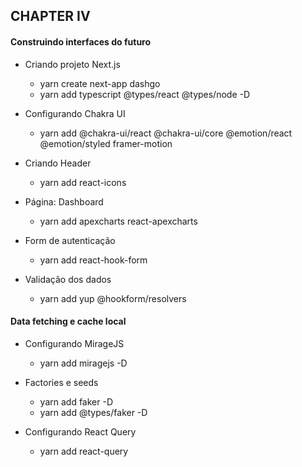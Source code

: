 ## CHAPTER IV

#### Construindo interfaces do futuro

- Criando projeto Next.js

  - yarn create next-app dashgo
  - yarn add typescript @types/react @types/node -D

- Configurando Chakra UI

  - yarn add @chakra-ui/react @chakra-ui/core @emotion/react @emotion/styled framer-motion

- Criando Header

  - yarn add react-icons

- Página: Dashboard

  - yarn add apexcharts react-apexcharts

- Form de autenticação

  - yarn add react-hook-form

- Validação dos dados

  - yarn add yup @hookform/resolvers

#### Data fetching e cache local

- Configurando MirageJS

  - yarn add miragejs -D

- Factories e seeds

  - yarn add faker -D
  - yarn add @types/faker -D

- Configurando React Query

  - yarn add react-query